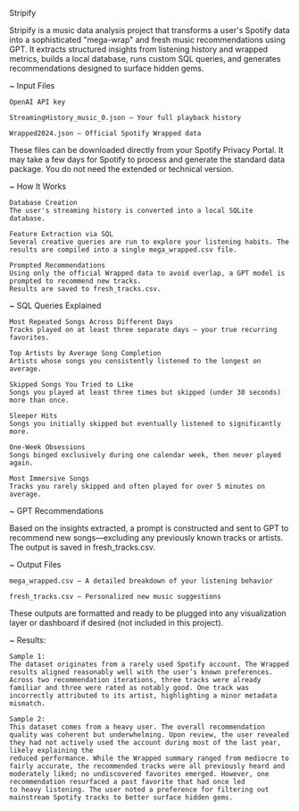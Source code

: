 Stripify

Stripify is a music data analysis project that transforms a user's Spotify data into a sophisticated "mega-wrap" and fresh music recommendations using GPT. It extracts structured insights from listening history and wrapped metrics, builds a local database, runs custom SQL queries, and generates recommendations designed to surface hidden gems.

~ Input Files

    OpenAI API key

    StreamingHistory_music_0.json – Your full playback history

    Wrapped2024.json – Official Spotify Wrapped data

These files can be downloaded directly from your Spotify Privacy Portal.
It may take a few days for Spotify to process and generate the standard data package. You do not need the extended or technical version.

~ How It Works

    Database Creation
    The user's streaming history is converted into a local SQLite database.

    Feature Extraction via SQL
    Several creative queries are run to explore your listening habits. The results are compiled into a single mega_wrapped.csv file.

    Prompted Recommendations
    Using only the official Wrapped data to avoid overlap, a GPT model is prompted to recommend new tracks.
    Results are saved to fresh_tracks.csv.

~ SQL Queries Explained

    Most Repeated Songs Across Different Days
    Tracks played on at least three separate days — your true recurring favorites.

    Top Artists by Average Song Completion
    Artists whose songs you consistently listened to the longest on average.

    Skipped Songs You Tried to Like
    Songs you played at least three times but skipped (under 30 seconds) more than once.

    Sleeper Hits
    Songs you initially skipped but eventually listened to significantly more.

    One-Week Obsessions
    Songs binged exclusively during one calendar week, then never played again.

    Most Immersive Songs
    Tracks you rarely skipped and often played for over 5 minutes on average.

~ GPT Recommendations

Based on the insights extracted, a prompt is constructed and sent to GPT to recommend new songs—excluding any previously known tracks or artists. The output is saved in fresh_tracks.csv.

~ Output Files

    mega_wrapped.csv – A detailed breakdown of your listening behavior

    fresh_tracks.csv – Personalized new music suggestions

These outputs are formatted and ready to be plugged into any visualization layer or dashboard if desired (not included in this project).

~ Results:

    Sample 1:
    The dataset originates from a rarely used Spotify account. The Wrapped results aligned reasonably well with the user’s known preferences. Across two recommendation iterations, three tracks were already familiar and three were rated as notably good. One track was 
    incorrectly attributed to its artist, highlighting a minor metadata mismatch.

    Sample 2:
    This dataset comes from a heavy user. The overall recommendation quality was coherent but underwhelming. Upon review, the user revealed they had not actively used the account during most of the last year, likely explaining the 
    reduced performance. While the Wrapped summary ranged from mediocre to fairly accurate, the recommended tracks were all previously heard and moderately liked; no undiscovered favorites emerged. However, one recommendation resurfaced a past favorite that had once led 
    to heavy listening. The user noted a preference for filtering out mainstream Spotify tracks to better surface hidden gems.
